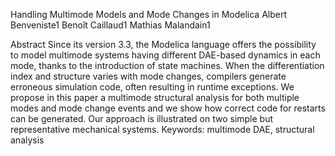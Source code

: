 Handling Multimode Models and Mode Changes in Modelica
Albert Benveniste1 Benoît Caillaud1 Mathias Malandain1

Abstract
Since its version 3.3, the Modelica language offers the
possibility to model multimode systems having different
DAE-based dynamics in each mode, thanks to the introduction
of state machines. When the differentiation index
and structure varies with mode changes, compilers generate
erroneous simulation code, often resulting in runtime
exceptions. We propose in this paper a multimode structural
analysis for both multiple modes and mode change
events and we show how correct code for restarts can be
generated. Our approach is illustrated on two simple but
representative mechanical systems.
Keywords: multimode DAE, structural analysis
